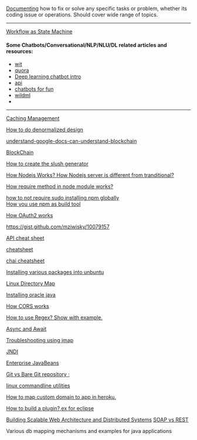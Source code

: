 [Documenting](https://github.com/bhochhi/howto-guide/wiki) how to fix or solve any specific tasks or problem, whether its coding issue or operations. Should cover wide range of topics.

---



[Workflow as State Machine]()

#### Some Chatbots/Conversational/NLP/NLU/DL related articles and resources:
* [wit](wit.ai)  
* [quora](https://www.quora.com/How-can-I-build-an-intelligent-chat-bot)  
* [Deep learning chatbot intro](http://www.wildml.com/2016/04/deep-learning-for-chatbots-part-1-introduction/)  
* [api](https://api.ai/)  
* [chatbots for fun](https://joeyrobert.org/2016/05/18/building-a-chat-bot-for-fun-and-profit/)  
* [wildml](http://www.wildml.com/)  
* []()

---

[Caching Management]()

[How to do denormalized design]()  



[understand-google-docs-can-understand-blockchain](http://www.coindesk.com/understand-google-docs-can-understand-blockchain/)  

[BlockChain](http://blockgeeks.com/guides/what-is-blockchain-technology/)  

[How to create the slush generator]()

[How Nodejs Works? How Nodejs server is different from tranditional?]()

[How require method in node module works?](http://fredkschott.com/post/2014/06/require-and-the-module-system/)

[how to not require sudo installing npm globally](https://github.com/sindresorhus/guides/blob/master/npm-global-without-sudo.md)  
[How you use npm as build tool](http://blog.keithcirkel.co.uk/how-to-use-npm-as-a-build-tool/)

[How OAuth2 works](https://tools.ietf.org/html/rfc6749#page-4)

https://gist.github.com/mziwisky/10079157

[API cheat sheet](http://overapi.com/)

[cheatsheet](http://ricostacruz.com/cheatsheets/)

[chai cheatsheet](http://ricostacruz.com/cheatsheets/chai.html)

[Installing various packages into unbuntu](https://github.com/bhochhi/howto-guide/wiki/command-line-installation-of-various-packages-in-ubuntu)

[Linux Directory Map](https://github.com/bhochhi/howto-guide/wiki/Linux-Directory)

[Installing oracle java](http://askubuntu.com/questions/521145/how-to-install-oracle-java-on-ubuntu-14-04)

[How CORS works](http://www.html5rocks.com/en/tutorials/cors/)

[How to use Regex? Show with example.](https://github.com/bhochhi/howto-guide/wiki/regex)

[Async and Await](https://github.com/bhochhi/howto-guide/wiki/Async-and-Await)

[Troubleshooting using jmap](https://github.com/bhochhi/howto-guide/wiki/Troubleshooting-using-jmap)

[JNDI](https://github.com/bhochhi/howto-guide/wiki/JNDI)

[Enterprise JavaBeans](https://github.com/bhochhi/howto-guide/wiki/Enterprise-JavaBeans)

[Git vs Bare Git repository ](http://www.saintsjd.com/2011/01/what-is-a-bare-git-repository/);

[linux commandline utilities](https://github.com/bhochhi/howto-guide/wiki/linux-command-line-tools)

[How to map custom domain to app in heroku.](https://github.com/bhochhi/howto-guide/wiki/JNDI)

[How to build a plugin?,ex for eclipse]()

[Building Scalable Web Architecture and Distributed Systems](http://www.drdobbs.com/web-development/building-scalable-web-architecture-and-d/240142422)
[SOAP vs REST](http://spf13.com/post/soap-vs-rest)

Various db mapping mechanisms and examples for java applications

